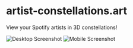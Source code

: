 # artist-constellations.art

View your Spotify artists in 3D constellations!

![Desktop Screenshot](https://user-images.githubusercontent.com/45475651/201239041-17b77df0-df8d-4264-a4a8-5462944f29b6.png)
![Mobile Screenshot](https://user-images.githubusercontent.com/45475651/198405400-3c6d1237-8770-4e53-99d6-c5d69b1a1362.png)
